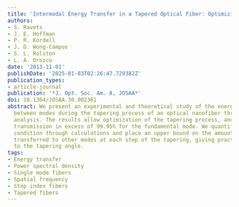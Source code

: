 ```yaml
---
title: 'Intermodal Energy Transfer in a Tapered Optical Fiber: Optimizing Transmission'
authors:
- S. Ravets
- J. E. Hoffman
- P. R. Kordell
- J. D. Wong-Campos
- S. L. Rolston
- L. A. Orozco
date: '2013-11-01'
publishDate: '2025-01-03T02:26:47.729382Z'
publication_types:
- article-journal
publication: '*J. Opt. Soc. Am. A, JOSAA*'
doi: 10.1364/JOSAA.30.002361
abstract: We present an experimental and theoretical study of the energy transfer
  between modes during the tapering process of an optical nanofiber through spectrogram
  analysis. The results allow optimization of the tapering process, and we measure
  transmission in excess of 99.95% for the fundamental mode. We quantify the adiabaticity
  condition through calculations and place an upper bound on the amount of energy
  transferred to other modes at each step of the tapering, giving practical limits
  to the tapering angle.
tags:
- Energy transfer
- Power spectral density
- Single mode fibers
- Spatial frequency
- Step index fibers
- Tapered fibers
---
```

